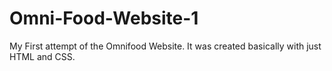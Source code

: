 # Omni-Food-Website-1
My First attempt of the Omnifood Website. It was created basically with just HTML and CSS.
